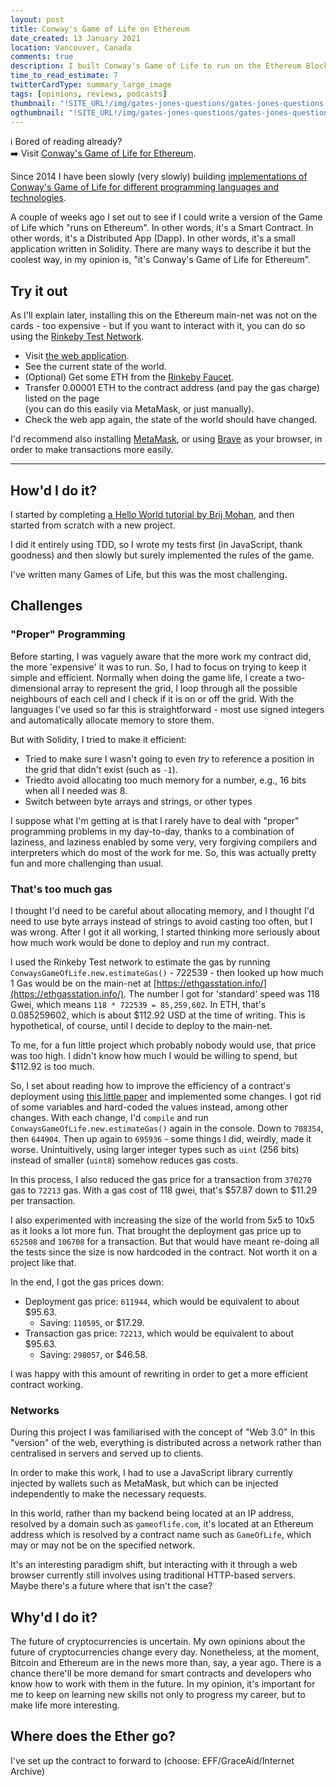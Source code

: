 ```yaml
---
layout: post
title: Conway's Game of Life on Ethereum
date_created: 13 January 2021
location: Vancouver, Canada
comments: true
description: I built Conway's Game of Life to run on the Ethereum Blockchain network, usign Solidity - you can use it now!
time_to_read_estimate: 7
twitterCardType: summary_large_image
tags: [opinions, reviews, podcasts]
thumbnail: "!SITE_URL!/img/gates-jones-questions/gates-jones-questions-thumbnail-tw.png"
ogthumbnail: "!SITE_URL!/img/gates-jones-questions/gates-jones-questions-thumbnail-og.png"
---
```


ℹ️ Bored of reading already?<br>➡️ Visit [Conway's Game of Life for Ethereum](https://conwaysgame.github.io/solidity-ethereum/).

Since 2014 I have been slowly (very slowly) building [implementations of Conway's Game of Life for different programming languages and technologies](https://github.com/conwaysgame/).

A couple of weeks ago I set out to see if I could write a version of the Game of Life which "runs on Ethereum". In other words, it's a Smart Contract. In other words, it's a Distributed App (Dapp). In other words, it's a small application written in Solidity. There are many ways to describe it but the coolest way, in my opinion is, "it's Conway's Game of Life for Ethereum".

## Try it out

As I'll explain later, installing this on the Ethereum main-net was not on the cards - too expensive - but if you want to interact with it, you can do so using the [Rinkeby Test Network](https://www.rinkeby.io/#stats).

* Visit [the web application](https://conwaysgame.github.io/solidity-ethereum/).
* See the current state of the world.
* (Optional) Get some ETH from the [Rinkeby Faucet](https://faucet.rinkeby.io/).
* Transfer 0.00001 ETH to the contract address (and pay the gas charge) listed on the page<br>(you can do this easily via MetaMask, or just manually).
* Check the web app again, the state of the world should have changed.

I'd recommend also installing [MetaMask](https://chrome.google.com/webstore/detail/metamask/nkbihfbeogaeaoehlefnkodbefgpgknn?hl=en), or using [Brave](https://brave.com/) as your browser, in order to make transactions more easily.

---

## How'd I do it?

I started by completing [a Hello World tutorial by Brij Mohan](https://techbrij.com/hello-world-smart-contract-solidity-ethereum-dapp-part-1), and then started from scratch with a new project.

I did it entirely using TDD, so I wrote my tests first (in JavaScript, thank goodness) and then slowly but surely implemented the rules of the game.

I've written many Games of Life, but this was the most challenging.

## Challenges

### "Proper" Programming

Before starting, I was vaguely aware that the more work my contract did, the more 'expensive' it was to run. So, I had to focus on trying to keep it simple and efficient. Normally when doing the game life, I create a two-dimensional array to represent the grid, I loop through all the possible neighbours of each cell and I check if it is on or off the grid. With the languages I've used so far this is straightforward - most use signed integers and automatically allocate memory to store them.

But with Solidity, I tried to make it efficient:

* Tried to make sure I wasn't going to even _try_ to reference a position in the grid that didn't exist (such as `-1`).
* Triedto avoid allocating too much memory for a number, e.g., 16 bits when all I needed was 8.
* Switch between byte arrays and strings, or other types

I suppose what I'm getting at is that I rarely have to deal with "proper" programming problems in my day-to-day, thanks to a combination of laziness, and laziness enabled by some very, very forgiving compilers and interpreters which do most of the work for me. So, this was actually pretty fun and more challenging than usual.

### That's too much gas

I thought I'd need to be careful about allocating memory, and I thought I'd need to use byte arrays instead of strings to avoid casting too often, but I was wrong. After I got it all working, I started thinking more seriously about how much work would be done to deploy and run my contract.

I used the Rinkeby Test network to estimate the gas by running `ConwaysGameOfLife.new.estimateGas()` - 722539 - then looked up how much 1 Gas would be on the main-net at [https://ethgasstation.info/](https://ethgasstation.info/). The number I got for 'standard' speed was 118 Gwei, which means `118 * 722539 = 85,259,602`. In ETH, that's 0.085259602, which is about $112.92 USD at the time of writing. This is hypothetical, of course, until I decide to deploy to the main-net.

To me, for a fun little project which probably nobody would use, that price was too high. I didn't know how much I would be willing to spend, but $112.92 is too much.

So, I set about reading how to improve the efficiency of a contract's deployment using [this little paper](http://article.nadiapub.com/IJGDC/vol10_no12/6.pdf) and implemented some changes. I got rid of some variables and hard-coded the values instead, among other changes. With each change, I'd `compile` and run `ConwaysGameOfLife.new.estimateGas()` again in the console. Down to `708354`, then `644904`. Then up again to `695936` - some things I did, weirdly, made it worse. Unintuitively, using larger integer types such as `uint` (256 bits) instead of smaller (`uint8`) somehow reduces gas costs.

In this process, I also reduced the gas price for a transaction from `370270` gas to `72213` gas. With a gas cost of 118 gwei, that's $57.87 down to $11.29 per transaction.

I also experimented with increasing the size of the world from 5x5 to 10x5 as it looks a lot more fun. That brought the deployment gas price up to `652508` and `106708` for a transaction. But that would have meant re-doing all the tests since the size is now hardcoded in the contract. Not worth it on a project like that.

In the end, I got the gas prices down:

* Deployment gas price: `611944`, which would be equivalent to about $95.63.
  * Saving: `110595`, or $17.29.
* Transaction gas price: `72213`, which would be equivalent to about $95.63.
  * Saving: `298057`, or $46.58.

I was happy with this amount of rewriting in order to get a more efficient contract working.

### Networks

During this project I was familiarised with the concept of "Web 3.0" In this "version" of the web, everything is distributed across a network rather than centralised in servers and served up to clients.

In order to make this work, I had to use a JavaScript library currently injected by wallets such as MetaMask, but which can be injected independently to make the necessary requests.

In this world, rather than my backend being located at an IP address, resolved by a domain such as `gameoflife.com`, it's located at an Ethereum address which is resolved by a contract name such as `GameOfLife`, which may or may not be on the specified network.

It's an interesting paradigm shift, but interacting with it through a web browser currently still involves using traditional HTTP-based servers. Maybe there's a future where that isn't the case?

## Why'd I do it?

The future of cryptocurrencies is uncertain. My own opinions about the future of cryptocurrencies change every day. Nonetheless, at the moment, Bitcoin and Ethereum are in the news more than, say, a year ago. There is a chance there'll be more demand for smart contracts and developers who know how to work with them in the future. In my opinion, it's important for me to keep on learning new skills not only to progress my career, but to make life more interesting.

## Where does the Ether go?

I've set up the contract to forward to (choose: EFF/GraceAid/Internet Archive)
